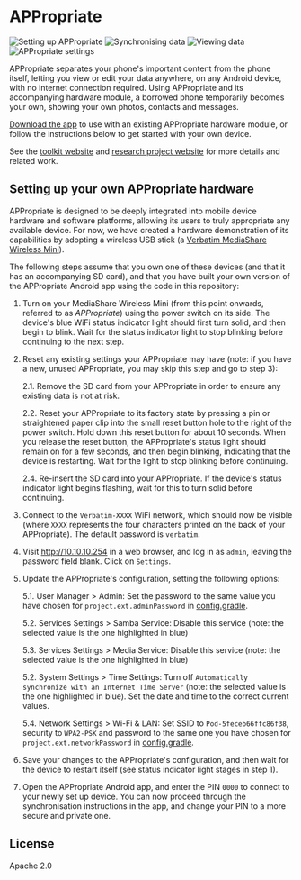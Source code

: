 # APPropriate
![Setting up APPropriate](https://lh3.googleusercontent.com/UsSgX92lc14WNca0jeF9ygaQH-9A4E1RD2JZ2MeR4WYAgK20YuwYG4DxNKUfEIcmYV0=s383 "Setting up APPropriate") ![Synchronising data](https://lh3.googleusercontent.com/axuLBrG7gTaV3rLtcAp58Yl6yFf0JLuK-O6Yb96v5R_Jx77u8WxaZtwbAvjwMhWpzGk=s383 "Synchronising data") ![Viewing data](https://lh3.googleusercontent.com/GU8tksiUDfNZ-1f6NxYti4_mLXxXC7QxONvbXLxa5UvHUO7Xye8DtzzssOsa1QeB2Ws=s383 "Viewing data") ![APPropriate settings](https://lh3.googleusercontent.com/oAL8FKqvWRZlFyOFYbFxvPqC4UxstoWb7fKoryClkYzncUUOKMVDOxE0OiG8QsYKnKdR=s383 "APPropriate settings")

APPropriate separates your phone's important content from the phone itself, letting you view or edit your data anywhere, on any Android device, with no internet connection required. Using APPropriate and its accompanying hardware module, a borrowed phone temporarily becomes your own, showing your own photos, contacts and messages.

[Download the app](https://play.google.com/store/apps/details?id=ac.robinson.pod) to use with an existing APPropriate hardware module, or follow the instructions below to get started with your own device.

See the [toolkit website](http://digitalinclusiontoolkit.org/) and [research project website](http://www.reshapingthefuture.org/) for more details and related work.

## Setting up your own APPropriate hardware
APPropriate is designed to be deeply integrated into mobile device hardware and software platforms, allowing its users to truly appropriate any available device. For now, we have created a hardware demonstration of its capabilities by adopting a wireless USB stick (a [Verbatim MediaShare Wireless Mini](https://www.verbatim.com.hk/mediashare-wireless-mini.html)).

The following steps assume that you own one of these devices (and that it has an accompanying SD card), and that you have built your own version of the APPropriate Android app using the code in this repository:

1. Turn on your MediaShare Wireless Mini (from this point onwards, referred to as *APPropriate*) using the power switch on its side. The device's blue WiFi status indicator light should first turn solid, and then begin to blink. Wait for the status indicator light to stop blinking before continuing to the next step.

2. Reset any existing settings your APPropriate may have (note: if you have a new, unused APPropriate, you may skip this step and go to step 3):

    2.1. Remove the SD card from your APPropriate in order to ensure any existing data is not at risk.

    2.2. Reset your APPropriate to its factory state by pressing a pin or straightened paper clip into the small reset button hole to the right of the power switch. Hold down this reset button for about 10 seconds. When you release the reset button, the APPropriate's status light should remain on for a few seconds, and then begin blinking, indicating that the device is restarting. Wait for the light to stop blinking before continuing.

    2.4. Re-insert the SD card into your APPropriate. If the device's status indicator light begins flashing, wait for this to turn solid before continuing.

3. Connect to the `Verbatim-XXXX` WiFi network, which should now be visible (where `XXXX` represents the four characters printed on the back of your APPropriate). The default password is `verbatim`.

4. Visit http://10.10.10.254 in a web browser, and log in as `admin`, leaving the password field blank. Click on `Settings`.

5. Update the APPropriate's configuration, setting the following options:

    5.1. User Manager > Admin: Set the password to the same value you have chosen for `project.ext.adminPassword` in [config.gradle](app/config.gradle).
    
    5.2. Services Settings > Samba Service: Disable this service (note: the selected value is the one highlighted in blue)
    
    5.3. Services Settings > Media Service: Disable this service (note: the selected value is the one highlighted in blue)
    
    5.2. System Settings > Time Settings: Turn off `Automatically synchronize with an Internet Time Server` (note: the selected value is the one highlighted in blue). Set the date and time to the correct current values.
    
    5.4. Network Settings > Wi-Fi & LAN: Set SSID to `Pod-5feceb66ffc86f38`, security to `WPA2-PSK` and password to the same one you have chosen for `project.ext.networkPassword` in [config.gradle](app/config.gradle).

6. Save your changes to the APPropriate's configuration, and then wait for the device to restart itself (see status indicator light stages in step 1).

7. Open the APPropriate Android app, and enter the PIN `0000` to connect to your newly set up device. You can now proceed through the synchronisation instructions in the app, and change your PIN to a more secure and private one.

## License
Apache 2.0
